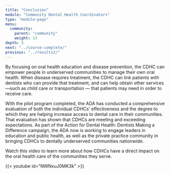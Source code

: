 ```yaml
---
title: "Conclusion"
module: "Community Dental Health Coordinators"
type: "module-page"
menu:
  community:
    parent: "community"
    weight: 13
depth: 3
next: "../course-complete/"
previous: "../results2/"
---
```

<div class="pageblock"><p>By focusing on oral health education and disease prevention, the CDHC can empower people
 in underserved communities to manage their own oral health. When disease requires treatment, the CDHC can link patients with dentists who can provide that treatment, and can help obtain other services —such as child care or transportation — that patients may
 need in order to receive care. </p>
<p>With the pilot program completed, the ADA has conducted a comprehensive evaluation of both
 the individual CDHCs’ effectiveness and the degree to which they are helping increase access to dental care in their communities. That evaluation has shown that CDHCs are meeting and exceeding expectations. As part of the Action for Dental Health: Dentists
 Making a Difference campaign, the ADA now is working to engage leaders in education and public health, as well as the private practice community in bringing CDHCs to dentally underserved communities nationwide.</p>
<p>Watch this video to learn more about how CDHCs have a direct impact on the oral health care of the communities they serve.</p>
</div><div class="pageblock">
{{< youtube id="NWNxuJ0MK3k" >}}</div>